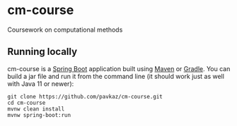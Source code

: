 # cm-course
Coursework on computational methods

## Running locally
cm-course is a [Spring Boot](https://spring.io/guides/gs/spring-boot) application built using [Maven](https://spring.io/guides/gs/maven/) or [Gradle](https://spring.io/guides/gs/gradle/). You can build a jar file and run it from the command line (it should work just as well with Java 11 or newer):

```
git clone https://github.com/pavkaz/cm-course.git
cd cm-course
mvnw clean install
mvnw spring-boot:run
```
